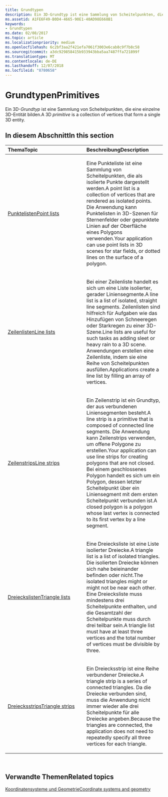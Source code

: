 ```yaml
---
title: Grundtypen
description: Ein 3D-Grundtyp ist eine Sammlung von Scheitelpunkten, die eine einzelne 3D-Entität bilden.
ms.assetid: A1FE6F49-B0D4-4665-90E1-40AD98E668B1
keywords:
- Grundtypen
ms.date: 02/08/2017
ms.topic: article
ms.localizationpriority: medium
ms.openlocfilehash: 6c2bf3aa2f421efa7061f3003e6cab8c9f7b8c58
ms.sourcegitcommit: a3dc929858415b933943bba5aa7487ffa721899f
ms.translationtype: MT
ms.contentlocale: de-DE
ms.lasthandoff: 12/07/2018
ms.locfileid: "8780658"
---
```

# <a name="primitives"></a><span data-ttu-id="4b53c-104">Grundtypen</span><span class="sxs-lookup"><span data-stu-id="4b53c-104">Primitives</span></span>


<span data-ttu-id="4b53c-105">Ein 3D-*Grundtyp* ist eine Sammlung von Scheitelpunkten, die eine einzelne 3D-Entität bilden.</span><span class="sxs-lookup"><span data-stu-id="4b53c-105">A 3D *primitive* is a collection of vertices that form a single 3D entity.</span></span>

## <a name="span-idin-this-sectionspanin-this-section"></a><span data-ttu-id="4b53c-106"><span id="in-this-section"></span>In diesem Abschnitt</span><span class="sxs-lookup"><span data-stu-id="4b53c-106"><span id="in-this-section"></span>In this section</span></span>


<table>
<colgroup>
<col width="50%" />
<col width="50%" />
</colgroup>
<thead>
<tr class="header">
<th align="left"><span data-ttu-id="4b53c-107">Thema</span><span class="sxs-lookup"><span data-stu-id="4b53c-107">Topic</span></span></th>
<th align="left"><span data-ttu-id="4b53c-108">Beschreibung</span><span class="sxs-lookup"><span data-stu-id="4b53c-108">Description</span></span></th>
</tr>
</thead>
<tbody>
<tr class="odd">
<td align="left"><p><a href="point-lists.md"><span data-ttu-id="4b53c-109">Punktelisten</span><span class="sxs-lookup"><span data-stu-id="4b53c-109">Point lists</span></span></a></p></td>
<td align="left"><p><span data-ttu-id="4b53c-110">Eine Punkteliste ist eine Sammlung von Scheitelpunkten, die als isolierte Punkte dargestellt werden.</span><span class="sxs-lookup"><span data-stu-id="4b53c-110">A point list is a collection of vertices that are rendered as isolated points.</span></span> <span data-ttu-id="4b53c-111">Die Anwendung kann Punktelisten in 3D-Szenen für Sternenfelder oder gepunktete Linien auf der Oberfläche eines Polygons verwenden.</span><span class="sxs-lookup"><span data-stu-id="4b53c-111">Your application can use point lists in 3D scenes for star fields, or dotted lines on the surface of a polygon.</span></span></p></td>
</tr>
<tr class="even">
<td align="left"><p><a href="line-lists.md"><span data-ttu-id="4b53c-112">Zeilenlisten</span><span class="sxs-lookup"><span data-stu-id="4b53c-112">Line lists</span></span></a></p></td>
<td align="left"><p><span data-ttu-id="4b53c-113">Bei einer Zeilenliste handelt es sich um eine Liste isolierter, gerader Liniensegmente.</span><span class="sxs-lookup"><span data-stu-id="4b53c-113">A line list is a list of isolated, straight line segments.</span></span> <span data-ttu-id="4b53c-114">Zeilenlisten sind hilfreich für Aufgaben wie das Hinzufügen von Schneeregen oder Starkregen zu einer 3D-Szene.</span><span class="sxs-lookup"><span data-stu-id="4b53c-114">Line lists are useful for such tasks as adding sleet or heavy rain to a 3D scene.</span></span> <span data-ttu-id="4b53c-115">Anwendungen erstellen eine Zeilenliste, indem sie eine Reihe von Scheitelpunkten ausfüllen.</span><span class="sxs-lookup"><span data-stu-id="4b53c-115">Applications create a line list by filling an array of vertices.</span></span></p></td>
</tr>
<tr class="odd">
<td align="left"><p><a href="line-strips.md"><span data-ttu-id="4b53c-116">Zeilenstrips</span><span class="sxs-lookup"><span data-stu-id="4b53c-116">Line strips</span></span></a></p></td>
<td align="left"><p><span data-ttu-id="4b53c-117">Ein Zeilenstrip ist ein Grundtyp, der aus verbundenen Liniensegmenten besteht.</span><span class="sxs-lookup"><span data-stu-id="4b53c-117">A line strip is a primitive that is composed of connected line segments.</span></span> <span data-ttu-id="4b53c-118">Die Anwendung kann Zeilenstrips verwenden, um offene Polygone zu erstellen.</span><span class="sxs-lookup"><span data-stu-id="4b53c-118">Your application can use line strips for creating polygons that are not closed.</span></span> <span data-ttu-id="4b53c-119">Bei einem geschlossenes Polygon handelt es sich um ein Polygon, dessen letzter Scheitelpunkt über ein Liniensegment mit dem ersten Scheitelpunkt verbunden ist.</span><span class="sxs-lookup"><span data-stu-id="4b53c-119">A closed polygon is a polygon whose last vertex is connected to its first vertex by a line segment.</span></span></p></td>
</tr>
<tr class="even">
<td align="left"><p><a href="triangle-lists.md"><span data-ttu-id="4b53c-120">Dreieckslisten</span><span class="sxs-lookup"><span data-stu-id="4b53c-120">Triangle lists</span></span></a></p></td>
<td align="left"><p><span data-ttu-id="4b53c-121">Eine Dreiecksliste ist eine Liste isolierter Dreiecke.</span><span class="sxs-lookup"><span data-stu-id="4b53c-121">A triangle list is a list of isolated triangles.</span></span> <span data-ttu-id="4b53c-122">Die isolierten Dreiecke können sich nahe beieinander befinden oder nicht.</span><span class="sxs-lookup"><span data-stu-id="4b53c-122">The isolated triangles might or might not be near each other.</span></span> <span data-ttu-id="4b53c-123">Eine Dreiecksliste muss mindestens drei Scheitelpunkte enthalten, und die Gesamtzahl der Scheitelpunkte muss durch drei teilbar sein.</span><span class="sxs-lookup"><span data-stu-id="4b53c-123">A triangle list must have at least three vertices and the total number of vertices must be divisible by three.</span></span></p></td>
</tr>
<tr class="odd">
<td align="left"><p><a href="triangle-strips.md"><span data-ttu-id="4b53c-124">Dreiecksstrips</span><span class="sxs-lookup"><span data-stu-id="4b53c-124">Triangle strips</span></span></a></p></td>
<td align="left"><p><span data-ttu-id="4b53c-125">Ein Dreiecksstrip ist eine Reihe verbundener Dreiecke.</span><span class="sxs-lookup"><span data-stu-id="4b53c-125">A triangle strip is a series of connected triangles.</span></span> <span data-ttu-id="4b53c-126">Da die Dreiecke verbunden sind, muss die Anwendung nicht immer wieder alle drei Scheitelpunkte für alle Dreiecke angeben.</span><span class="sxs-lookup"><span data-stu-id="4b53c-126">Because the triangles are connected, the application does not need to repeatedly specify all three vertices for each triangle.</span></span></p></td>
</tr>
</tbody>
</table>

 

## <a name="span-idrelated-topicsspanrelated-topics"></a><span data-ttu-id="4b53c-127"><span id="related-topics"></span>Verwandte Themen</span><span class="sxs-lookup"><span data-stu-id="4b53c-127"><span id="related-topics"></span>Related topics</span></span>


[<span data-ttu-id="4b53c-128">Koordinatensysteme und Geometrie</span><span class="sxs-lookup"><span data-stu-id="4b53c-128">Coordinate systems and geometry</span></span>](coordinate-systems-and-geometry.md)

 

 




